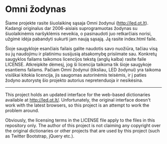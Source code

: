 Omni žodynas
====

Šiame projekte rasite šiuolaikinę sąsaja Omni žodynui (http://led.ot.lt). Kadangi originalus dar 2006-aisiais suprogramuotas žodynas su šiuolaikinėmis naršyklėmis neveikia, o pasinaudoti juo retkarčiais norisi, užgimė idėja pabandyti sukurti jam naują sąsają. Ją rasite index.html faile.

Šioje saugykloje esančiais failais galite naudotis savo nuožiūra, tačiau visą su jų naudojimu ir platinimu susijusią atsakomybę prisiimate sau. Konkretų saugyklos failams taikomos licencijos tekstą (anglų kalba) rasite faile LICENSE. Atkreipkite dėmesį, jog ši licencija taikoma tik šioje saugykoje esantiems failams. Pačiam Omni žodynui (tiksliau, LED žodynui) yra taikoma visiškai kitokia licencija, jis saugomas autorinėmis teisėmis, ir į paties žodyno autorystę šio projekto autorius nepretenduoja ir nesikėsina.

***

This project holds an updated interface for the web-based dictionaries available at http://led.ot.lt/. Unfortunately, the original interface doesn't work with the latest browsers, so this project is an attempt to work the problem around.

Obviously, the licensing terms in the LICENSE file apply to the files in this repository only. The author of this project is not claiming any copyright over the original dictionaries or other projects that are used by this project (such as Twitter Bootstrap, jQuery etc.).
